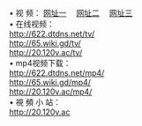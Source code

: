 &#8226; 视 频：
<a href="http://622.dtdns.net/tv/" target="_blank">网址一</a>
　<a href="http://65.wiki.gd/mp4/" target="_blank">网址二</a>
　<a href="http://20.120v.ac/" target="_blank">网址三</a><br />
&#8226; 在线视频：<br />
  <a href="http://622.dtdns.net/tv/" target="_blank">http://622.dtdns.net/tv/</a><br />
  <a href="http://65.wiki.gd/tv/" target="_blank">http://65.wiki.gd/tv/</a><br />
  <a href="http://20.120v.ac/tv/" target="_blank">http://20.120v.ac/tv/</a><br />
&#8226; mp4视频下载：<br />
  <a href="http://622.dtdns.net/mp4/" target="_blank">http://622.dtdns.net/mp4/</a><br />
  <a href="http://65.wiki.gd/mp4/" target="_blank">http://65.wiki.gd/mp4/</a><br />
  <a href="http://20.120v.ac/mp4/" target="_blank">http://20.120v.ac/mp4/</a><br />
&#8226; 視 頻 小 站：<br />
  <a href="http://20.120v.ac" target="_blank">http://20.120v.ac</a><br />
